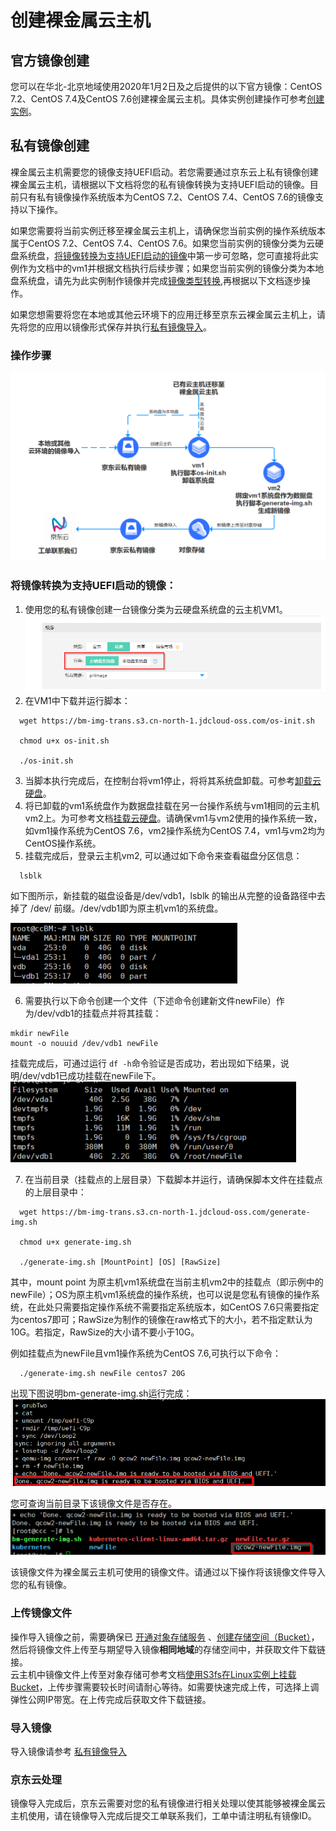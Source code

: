 # 创建裸金属云主机

## 官方镜像创建
您可以在华北-北京地域使用2020年1月2日及之后提供的以下官方镜像：CentOS 7.2、CentOS 7.4及CentOS 7.6创建裸金属云主机。具体实例创建操作可参考[创建实例](https://docs.jdcloud.com/cn/virtual-machines/create-instance)。


## 私有镜像创建
裸金属云主机需要您的镜像支持UEFI启动。若您需要通过京东云上私有镜像创建裸金属云主机，请根据以下文档将您的私有镜像转换为支持UEFI启动的镜像。目前只有私有镜像操作系统版本为CentOS 7.2、CentOS 7.4、CentOS 7.6的镜像支持以下操作。

如果您需要将当前实例迁移至裸金属云主机上，请确保您当前实例的操作系统版本属于CentOS 7.2、CentOS 7.4、CentOS 7.6。如果您当前实例的镜像分类为云硬盘系统盘，[将镜像转换为支持UEFI启动的镜像](Create-BM-Instance#ImageTrans)中第一步可忽略，您可直接将此实例作为文档中的vm1并根据文档执行后续步骤；如果您当前实例的镜像分类为本地盘系统盘，请先为此实例制作镜像并完成[镜像类型转换](https://docs.jdcloud.com/cn/virtual-machines/convert-image),再根据以下文档逐步操作。

如果您想需要将您在本地或其他云环境下的应用迁移至京东云裸金属云主机上，请先将您的应用以镜像形式保存并执行[私有镜像导入](https://docs.jdcloud.com/cn/virtual-machines/import-private-image)。

### 操作步骤
![](../../../../../../image/vm/BM-Image-Transfer1.png)

<div id="ImageTrans"></div>

### 将镜像转换为支持UEFI启动的镜像：
1. 使用您的私有镜像创建一台镜像分类为云硬盘系统盘的云主机VM1。
![](../../../../../../image/vm/ImgTranfer1.png)
2. 在VM1中下载并运行脚本：
```
  wget https://bm-img-trans.s3.cn-north-1.jdcloud-oss.com/os-init.sh
   
  chmod u+x os-init.sh
   
  ./os-init.sh
```
3. 当脚本执行完成后，在控制台将vm1停止，将将其系统盘卸载。可参考[卸载云硬盘](https://docs.jdcloud.com/cn/virtual-machines/detach-cloud-disk)。
4. 将已卸载的vm1系统盘作为数据盘挂载在另一台操作系统与vm1相同的云主机vm2上。为可参考文档[挂载云硬盘](https://docs.jdcloud.com/cn/virtual-machines/attach-cloud-disk)。请确保vm1与vm2使用的操作系统一致，如vm1操作系统为CentOS 7.6，vm2操作系统为CentOS 7.4，vm1与vm2均为CentOS操作系统。
5. 挂载完成后，登录云主机vm2, 可以通过如下命令来查看磁盘分区信息：
```
  lsblk
```
 如下图所示，新挂载的磁盘设备是/dev/vdb1，lsblk 的输出从完整的设备路径中去掉了 /dev/ 前缀。/dev/vdb1即为原主机vm1的系统盘。
 
 ![](../../../../../../image/vm/ImgTranfer3.png)

6. 需要执行以下命令创建一个文件（下述命令创建新文件newFile）作为/dev/vdb1的挂载点并将其挂载：
```
mkdir newFile
mount -o nouuid /dev/vdb1 newFile
```
挂载完成后，可通过运行 `df -h`命令验证是否成功，若出现如下结果，说明/dev/vdb1已成功挂载在newFile下。
![](../../../../../../image/vm/ImgTranfer4.png)

7. 在当前目录（挂载点的上层目录）下载脚本并运行，请确保脚本文件在挂载点的上层目录中：
```
  wget https://bm-img-trans.s3.cn-north-1.jdcloud-oss.com/generate-img.sh
   
  chmod u+x generate-img.sh
   
  ./generate-img.sh [MountPoint] [OS] [RawSize]
```
其中，mount point 为原主机vm1系统盘在当前主机vm2中的挂载点（即示例中的newFile）；OS为原主机vm1系统盘的操作系统，也可以说是您私有镜像的操作系统，在此处只需要指定操作系统不需要指定系统版本，如CentOS 7.6只需要指定为centos7即可；RawSize为制作的镜像在raw格式下的大小，若不指定默认为10G。若指定，RawSize的大小请不要小于10G。

例如挂载点为newFile且vm1操作系统为CentOS 7.6,可执行以下命令：
```
  ./generate-img.sh newFile centos7 20G
```
出现下图说明bm-generate-img.sh运行完成：
![](../../../../../../image/vm/ImgTranfer5.png)

您可查询当前目录下该镜像文件是否存在。
![](../../../../../../image/vm/ImgTranfer6.png)

该镜像文件为裸金属云主机可使用的镜像文件。请通过以下操作将该镜像文件导入您的私有镜像。

### 上传镜像文件
操作导入镜像之前，需要确保已 [开通对象存储服务](https://docs.jdcloud.com/cn/object-storage-service/sign-up-service-2) 、[创建存储空间（Bucket）](https://docs.jdcloud.com/cn/object-storage-service/create-bucket-2)，然后将镜像文件上传至与期望导入镜像**相同地域**的存储空间中，并获取文件下载链接。<br>
云主机中镜像文件上传至对象存储可参考文档[使用S3fs在Linux实例上挂载Bucket](https://docs.jdcloud.com/cn/object-storage-service/s3fs)，上传步骤需要较长时间请耐心等待。如需要快速完成上传，可选择上调弹性公网IP带宽。在上传完成后获取文件下载链接。

### 导入镜像
导入镜像请参考 [私有镜像导入](../../Image/Import-Private-Image.md#importIMG)

### 京东云处理
镜像导入完成后，京东云需要对您的私有镜像进行相关处理以使其能够被裸金属云主机使用，请在镜像导入完成后提交工单联系我们，工单中请注明私有镜像ID。

